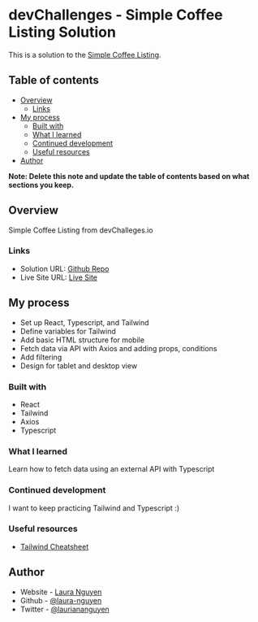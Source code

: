 # devChallenges - Simple Coffee Listing Solution

This is a solution to the [Simple Coffee Listing](https://devchallenges.io/challenge/simple-coffee-listing).

## Table of contents

- [Overview](#overview)
  - [Links](#links)
- [My process](#my-process)
  - [Built with](#built-with)
  - [What I learned](#what-i-learned)
  - [Continued development](#continued-development)
  - [Useful resources](#useful-resources)
- [Author](#author)

**Note: Delete this note and update the table of contents based on what sections you keep.**

## Overview

Simple Coffee Listing from devChalleges.io

### Links

- Solution URL: [Github Repo](https://github.com/laura-nguyen/simple-coffee-listing)
- Live Site URL: [Live Site](https://simple-coffee-listing-akj.pages.dev/)

## My process

- Set up React, Typescript, and Tailwind
- Define variables for Tailwind
- Add basic HTML structure for mobile
- Fetch data via API with Axios and adding props, conditions
- Add filtering
- Design for tablet and desktop view

### Built with

- React
- Tailwind
- Axios
- Typescript

### What I learned

Learn how to fetch data using an external API with Typescript

### Continued development

I want to keep practicing Tailwind and Typescript :)

### Useful resources

- [Tailwind Cheatsheet](https://nerdcave.com/tailwind-cheat-sheet)

## Author

- Website - [Laura Nguyen](https://www.lauranguyen.me)
- Github - [@laura-nguyen](https://www.github.com/laura-nguyen)
- Twitter - [@lauriananguyen](https://www.twitter.com/lauriananguyen)
